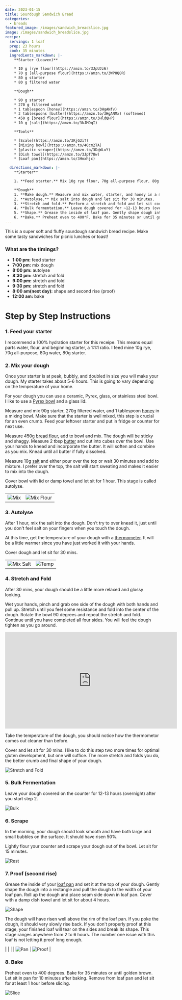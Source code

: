 ```yaml
---
date: 2023-01-15
title: Sourdough Sandwich Bread
categories:
  - breads
featured_image: /images/sandwich_breadslice.jpg
image: /images/sandwich_breadslice.jpg
recipe:
  servings: 1 loaf
  prep: 23 hours
  cook: 35 minutes
  ingredients_markdown: |-
    **Starter (Leaven)**

    * 10 g [rye flour](https://amzn.to/3JpUJz6)
    * 70 g [all-purpose flour](https://amzn.to/3WPOQOR)
    * 80 g starter
    * 80 g filtered water

    **Dough**

    * 90 g starter
    * 270 g filtered water
    * 1 tablespoon [honey](https://amzn.to/3HgANfv)
    * 2 tablespoons [butter](https://amzn.to/3HgANMx) (softened)
    * 450 g [bread flour](https://amzn.to/3HldQHP)
    * 10 g [salt](https://amzn.to/3kJMDqI)

    **Tools**

    * [Scale](https://amzn.to/3RjG2iT)
    * [Mixing bowl](https://amzn.to/40cm2TA)
    * [plastic scraper](https://amzn.to/3DqWLuY)
    * [Dish towel](https://amzn.to/3JpT78w)
    * [Loaf pan](https://amzn.to/3Hnxhjc)

  directions_markdown: |-
    **Starter**

    1. **Feed starter.** Mix 10g rye flour, 70g all-purpose flour, 80g starter, 80g filtered water.

    **Dough**
    1. **Make dough.** Measure and mix water, starter, and honey in a mixing bowl until fully combined. Add bread flour and mix. Dough will be shaggy. Cut softened butter into cubes and work into dough until dissolved and fully incorporated. Add salt to top, cover with lid or damp towel and let sit for 1 hour.
    2. **Autolyse.** Mix salt into dough and let sit for 30 minutes.
    3. **Stretch and fold.** Perform a stretch and fold and let sit covered for 30 minutes. Repeat step up to two more times.
    4. **Bulk fermentation.** Leave dough covered for ~12-13 hours (overnight) after your start step 2.
    5. **Shape.** Grease the inside of loaf pan. Gently shape dough into a rectangle and pull to the width of your pan. Roll up dough and place seam side down. Cover with damp dish towel and let sit for 2 hours.
    6. **Bake.** Preheat oven to 400°F. Bake for 35 minutes or until golden brown. Let sit for 10 minutes and then remove from pan and let sit for at least 1 hour.
---
```


This is a super soft and fluffy sourdough sandwich bread recipe. Make some tasty sandwiches for picnic lunches or toast!

### What are the timings?

- **1:00 pm:** feed starter
- **7:00 pm:** mix dough
- **8:00 pm:** autolyse
- **8:30 pm:** stretch and fold
- **9:00 pm:** stretch and fold
- **9:30 pm:** stretch and fold
- **8:00 am(next day):** shape and second rise (proof)
- **12:00 am:** bake

# Step by Step Instructions

### 1. Feed your starter

I recommend a 100% hydration starter for this receipe. This means equal parts water, flour, and beginning starter, a 1:1:1 ratio. I feed mine 10g rye, 70g all-purpose, 80g water, 80g starter.

### 2. Mix your dough

Once your starter is at peak, bubbly, and doubled in size you will make your dough. My starter takes about 5-6 hours. This is going to vary depending on the temperature of your home.

For your dough you can use a ceramic, Pyrex, glass, or stainless steel bowl. I like to use a [Pyrex bowl](https://amzn.to/40cm2TA) and a glass lid.

Measure and mix 90g starter, 270g filtered water, and 1 tablespoon [honey](https://amzn.to/3HgANfv) in a mixing bowl. Make sure that the starter is well mixed, this step is crucial for an even crumb. Feed your leftover starter and put in fridge or counter for next use.

Measure 450g [bread flour](https://amzn.to/3HldQHP), add to bowl and mix. The dough will be sticky and shaggy. Measure 2 tbsp [butter](https://amzn.to/3HgANMx) and cut into cubes over the bowl. Use your hands to knead and incorporate the butter. It will soften and combine as you mix. Knead until all butter if fully dissolved.

Measure 10g [salt](https://amzn.to/3kJMDqI) and either pour over the top or wait 30 minutes and add to mixture. I prefer over the top, the salt will start sweating and makes it easier to mix into the dough.

Cover bowl with lid or damp towel and let sit for 1 hour. This stage is called autolyse.

|                                  |                                             |
| -------------------------------- | ------------------------------------------- |
| ![Mix](/images/sandwich_mix.jpg) | ![Mix Flour](/images/sandwich_mixflour.jpg) |

### 3. Autolyse

After 1 hour, mix the salt into the dough. Don't try to over knead it, just until you don't feel salt on your fingers when you touch the dough.

At this time, get the temperature of your dough with a [thermometer](https://amzn.to/3Hnvlaw). It will be a little warmer since you have just worked it with your hands.

Cover dough and let sit for 30 mins.

|                                        |                                    |
| -------------------------------------- | ---------------------------------- |
| ![Mix Salt](/images/sandwich_salt.jpg) | ![Temp](/images/sandwich_temp.jpg) |

### 4. Stretch and Fold

After 30 mins, your dough should be a little more relaxed and glossy looking.

Wet your hands, pinch and grab one side of the dough with both hands and pull up. Stretch until you feel some resistance and fold into the center of the dough. Rotate the bowl 90 degrees and repeat the stretch and fold. Continue until you have completed all four sides. You will feel the dough tighten as you go around.

<iframe width="560" height="315" src="https://www.youtube.com/embed/RgPHWpMonsI" title="YouTube video player" frameborder="0" allow="accelerometer; autoplay; clipboard-write; encrypted-media; gyroscope; picture-in-picture; web-share" allowfullscreen></iframe>

Take the temperature of the dough, you should notice how the thermometor comes out cleaner than before.

Cover and let sit for 30 mins. I like to do this step two more times for optimal gluten development, but one will suffice. The more stretch and folds you do, the better crumb and final shape of your dough.

![Stretch and Fold](/images/sandwich_stretch.jpg)

### 5. Bulk Fermentation

Leave your dough covered on the counter for 12-13 hours (overnight) after you start step 2.

![Bulk](/images/sandwich_bulk.jpg)

### 6. Scrape

In the morning, your dough should look smooth and have both large and small bubbles on the surface. It should have risen 50%.

Lightly flour your counter and scrape your dough out of the bowl. Let sit for 15 minutes.

![Rest](/images/sandwich_rest.jpg)

### 7. Proof (second rise)

Grease the inside of your [loaf pan](https://amzn.to/3Hnxhjc) and set it at the top of your dough. Gently shape the dough into a rectangle and pull the dough to the width of your loaf pan. Roll up the dough and place seam side down in loaf pan. Cover with a damp dish towel and let sit for about 4 hours.

![Shape](/images/sandwich_shape.jpg)

The dough will have risen well above the rim of the loaf pan. If you poke the dough, it should very slowly rise back. If you don't properly proof at this stage, your finished loaf will tear on the sides and break its shape. This stage ranges anywhere from 2 to 6 hours. The number one issue with this loaf is not letting it proof long enough.

| | |
| ![Pan](/images/sandwich_proof.jpg) | ![Proof](/images/sandwich_proof2.jpg) |

### 8. Bake

Preheat oven to 400 degrees. Bake for 35 minutes or until golden brown. Let sit in pan for 10 minutes after baking. Remove from loaf pan and let sit for at least 1 hour before slicing.

![Slice](/images/sandwich_loaf.jpg)
